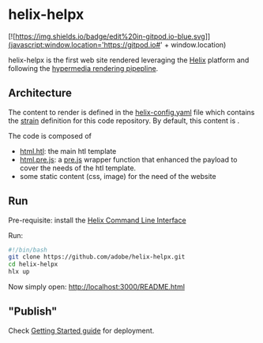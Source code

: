 # helix-helpx

[![https://img.shields.io/badge/edit%20in-gitpod.io-blue.svg]](javascript:window.location='https://gitpod.io#' + window.location)

helix-helpx is the first web site rendered leveraging the [Helix](https://github.com/adobe/project-helix) platform and following the [hypermedia rendering pipepline](https://github.com/adobe/hypermedia-pipeline).

## Architecture

The content to render is defined in the [helix-config.yaml](./helix-config.yaml) file which contains the [strain](https://github.com/adobe/project-helix/tree/master/prototypes#strains) definition for this code repository. By default, this content is [](https://github.com/Adobe-Marketing-Cloud/reactor-user-docs).

The code is composed of

* [html.htl](./src/html.htl): the main htl template
* [html.pre.js](./src/html.pre.js): a [pre.js](https://github.com/adobe/hypermedia-pipeline#optional-the-wrapper-function) wrapper function that enhanced the payload to cover the needs of the htl template.
* some static content (css, image) for the need of the website

## Run

Pre-requisite: install the [Helix Command Line Interface](https://github.com/adobe/helix-cli)

Run:

```bash
#!/bin/bash
git clone https://github.com/adobe/helix-helpx.git
cd helix-helpx
hlx up
```

Now simply open: [http://localhost:3000/README.html](http://localhost:3000/README.html)

## "Publish"

Check [Getting Started guide](https://github.com/adobe/project-helix/blob/master/getting-started.md) for deployment.
